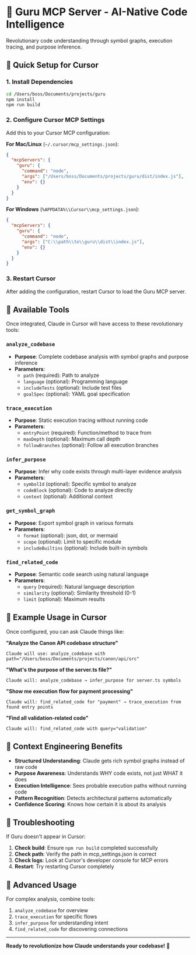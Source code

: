 # 🧠 Guru MCP Server - AI-Native Code Intelligence

Revolutionary code understanding through symbol graphs, execution tracing, and purpose inference.

## 🚀 Quick Setup for Cursor

### 1. Install Dependencies
```bash
cd /Users/boss/Documents/projects/guru
npm install
npm run build
```

### 2. Configure Cursor MCP Settings

Add this to your Cursor MCP configuration:

**For Mac/Linux** (`~/.cursor/mcp_settings.json`):
```json
{
  "mcpServers": {
    "guru": {
      "command": "node",
      "args": ["/Users/boss/Documents/projects/guru/dist/index.js"],
      "env": {}
    }
  }
}
```

**For Windows** (`%APPDATA%\\Cursor\\mcp_settings.json`):
```json
{
  "mcpServers": {
    "guru": {
      "command": "node",
      "args": ["C:\\path\\to\\guru\\dist\\index.js"],
      "env": {}
    }
  }
}
```

### 3. Restart Cursor

After adding the configuration, restart Cursor to load the Guru MCP server.

## 🎯 Available Tools

Once integrated, Claude in Cursor will have access to these revolutionary tools:

### `analyze_codebase`
- **Purpose**: Complete codebase analysis with symbol graphs and purpose inference
- **Parameters**: 
  - `path` (required): Path to analyze
  - `language` (optional): Programming language
  - `includeTests` (optional): Include test files
  - `goalSpec` (optional): YAML goal specification

### `trace_execution` 
- **Purpose**: Static execution tracing without running code
- **Parameters**:
  - `entryPoint` (required): Function/method to trace from
  - `maxDepth` (optional): Maximum call depth
  - `followBranches` (optional): Follow all execution branches

### `infer_purpose`
- **Purpose**: Infer why code exists through multi-layer evidence analysis
- **Parameters**:
  - `symbolId` (optional): Specific symbol to analyze
  - `codeBlock` (optional): Code to analyze directly
  - `context` (optional): Additional context

### `get_symbol_graph`
- **Purpose**: Export symbol graph in various formats
- **Parameters**:
  - `format` (optional): json, dot, or mermaid
  - `scope` (optional): Limit to specific module
  - `includeBuiltins` (optional): Include built-in symbols

### `find_related_code`
- **Purpose**: Semantic code search using natural language
- **Parameters**:
  - `query` (required): Natural language description
  - `similarity` (optional): Similarity threshold (0-1)
  - `limit` (optional): Maximum results

## 🎪 Example Usage in Cursor

Once configured, you can ask Claude things like:

**"Analyze the Canon API codebase structure"**
```
Claude will use: analyze_codebase with path="/Users/boss/Documents/projects/canon/api/src"
```

**"What's the purpose of the server.ts file?"**
```
Claude will: analyze_codebase → infer_purpose for server.ts symbols
```

**"Show me execution flow for payment processing"**
```
Claude will: find_related_code for "payment" → trace_execution from found entry points
```

**"Find all validation-related code"**
```
Claude will: find_related_code with query="validation"
```

## 🧠 Context Engineering Benefits

- **Structured Understanding**: Claude gets rich symbol graphs instead of raw code
- **Purpose Awareness**: Understands WHY code exists, not just WHAT it does  
- **Execution Intelligence**: Sees probable execution paths without running code
- **Pattern Recognition**: Detects architectural patterns automatically
- **Confidence Scoring**: Knows how certain it is about its analysis

## 🔧 Troubleshooting

If Guru doesn't appear in Cursor:

1. **Check build**: Ensure `npm run build` completed successfully
2. **Check path**: Verify the path in mcp_settings.json is correct
3. **Check logs**: Look at Cursor's developer console for MCP errors
4. **Restart**: Try restarting Cursor completely

## 🚀 Advanced Usage

For complex analysis, combine tools:
1. `analyze_codebase` for overview
2. `trace_execution` for specific flows  
3. `infer_purpose` for understanding intent
4. `find_related_code` for discovering connections

---

**Ready to revolutionize how Claude understands your codebase!** 🎉
